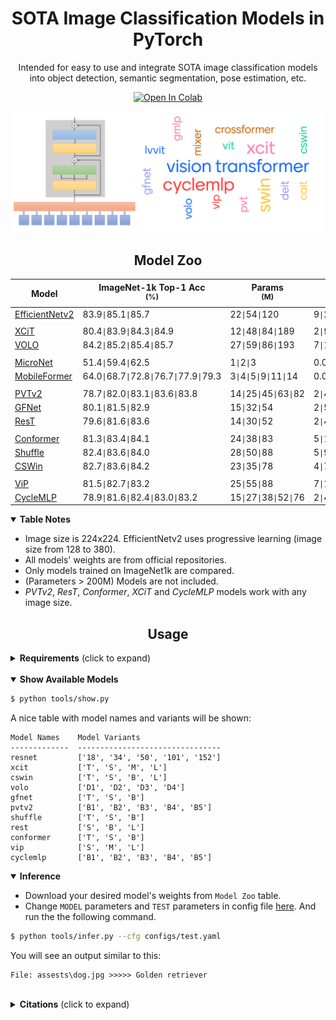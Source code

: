 # <div align="center">SOTA Image Classification Models in PyTorch</div>

<div align="center">
<p>Intended for easy to use and integrate SOTA image classification models into object detection, semantic segmentation, pose estimation, etc.</p>

<a href="https://colab.research.google.com/github/sithu31296/image-classification/blob/main/tutorial.ipynb"><img src="https://colab.research.google.com/assets/colab-badge.svg" alt="Open In Colab"></a>

</div>

![visiontransformer](assests/vit_banner.png)

## <div align="center">Model Zoo</div>

[efficientv2]: https://arxiv.org/abs/2104.00298
[xcit]: https://arxiv.org/abs/2106.09681
[cswin]: https://arxiv.org/abs/2107.00652v2
[volo]: https://arxiv.org/abs/2106.13112v1
[gfnet]: https://arxiv.org/abs/2107.00645
[pvtv2]: https://arxiv.org/abs/2106.13797
[shuffle]: https://arxiv.org/abs/2106.03650
[conformer]: https://arxiv.org/abs/2105.03889v1
[rest]: https://arxiv.org/abs/2105.13677v3

[micronet]: https://arxiv.org/abs/2108.05894v1
[mobileformer]: https://arxiv.org/abs/2108.05895v1

[vip]: https://arxiv.org/abs/2106.12368v1
[cyclemlp]: https://arxiv.org/abs/2107.10224

[xcitt]: https://dl.fbaipublicfiles.com/xcit/xcit_tiny_24_p16_224_dist.pth
[xcits]: https://dl.fbaipublicfiles.com/xcit/xcit_small_24_p16_224_dist.pth
[xcitm]: https://dl.fbaipublicfiles.com/xcit/xcit_medium_24_p16_224_dist.pth
[xcitl]: https://dl.fbaipublicfiles.com/xcit/xcit_large_24_p16_224_dist.pth
[cswint]: https://github.com/microsoft/CSWin-Transformer/releases/download/v0.1.0/cswin_tiny_224.pth
[cswins]: https://github.com/microsoft/CSWin-Transformer/releases/download/v0.1.0/cswin_small_224.pth
[cswinb]: https://github.com/microsoft/CSWin-Transformer/releases/download/v0.1.0/cswin_base_224.pth
[volod1]: https://github.com/sail-sg/volo/releases/download/volo_1/d1_224_84.2.pth.tar
[volod2]: https://github.com/sail-sg/volo/releases/download/volo_1/d2_224_85.2.pth.tar
[volod3]: https://github.com/sail-sg/volo/releases/download/volo_1/d3_224_85.4.pth.tar
[volod4]: https://github.com/sail-sg/volo/releases/download/volo_1/d4_224_85.7.pth.tar
[rests]: https://drive.google.com/file/d/18YGFK_ZqE_AXZ3cMLyM1Q-OnvWj0WlKZ/view?usp=sharing
[restb]: https://drive.google.com/file/d/1CdjkmikUM8tP6xKPGXXOlWdGJ9heIZqf/view?usp=sharing
[restl]: https://drive.google.com/file/d/1J60OCXwvlwbNiTwoRj-iLnGaAN9q0-g9/view?usp=sharing
[gfnett]: https://drive.google.com/file/d/1Nrq5sfHD9RklCMl6WkcVrAWI5vSVzwSm/view?usp=sharing
[gfnets]: https://drive.google.com/file/d/1w4d7o1LTBjmSkb5NKzgXBBiwdBOlwiie/view?usp=sharing
[gfnetb]: https://drive.google.com/file/d/1F900_-yPH7GFYfTt60xn4tu5a926DYL0/view?usp=sharing
[pvt1]: https://drive.google.com/file/d/1aM0KFE3f-qIpP3xfhihlULF0-NNuk1m7/view?usp=sharing
[pvt2]: https://drive.google.com/file/d/1snw4TYUCD5z4d3aaId1iBdw-yUKjRmPC/view?usp=sharing
[pvt3]: https://drive.google.com/file/d/1PzTobv3pu5R3nb3V3lF6_DVnRDBtSmmS/view?usp=sharing
[pvt4]: https://drive.google.com/file/d/1LW-0CFHulqeIxV2cai45t-FyLNKGc5l0/view?usp=sharing
[pvt5]: https://drive.google.com/file/d/1TKQIdpOFoFs9H6aApUNJKDUK95l_gWy0/view?usp=sharing
[shufflet]: https://drive.google.com/drive/folders/1goDJtcnxgBAcHhZnNwrgOlG_WBftpmOS?usp=sharing
[shuffles]: https://drive.google.com/drive/folders/1GUBBQyDldY145vDiK-BHqivmpj3K6HK2?usp=sharing
[shuffleb]: https://drive.google.com/drive/folders/1x0biaJRdN4nxLmp_3lQcA_6hO_sDBoUM?usp=sharing
[vipw]: https://drive.google.com/drive/folders/1l2XWrzqeP5n3tIm4O1jkd727j_mVoOf1?usp=sharing
[cycleb1]: https://github.com/ShoufaChen/CycleMLP/releases/download/v0.1/CycleMLP_B1.pth
[cycleb2]: https://github.com/ShoufaChen/CycleMLP/releases/download/v0.1/CycleMLP_B2.pth
[cycleb3]: https://github.com/ShoufaChen/CycleMLP/releases/download/v0.1/CycleMLP_B3.pth
[cycleb4]: https://github.com/ShoufaChen/CycleMLP/releases/download/v0.1/CycleMLP_B4.pth
[cycleb5]: https://github.com/ShoufaChen/CycleMLP/releases/download/v0.1/CycleMLP_B5.pth
[conformert]: https://drive.google.com/file/d/19SxGhKcWOR5oQSxNUWUM2MGYiaWMrF1z/view?usp=sharing
[conformers]: https://drive.google.com/file/d/1mpOlbLaVxOfEwV4-ha78j_1Ebqzj2B83/view?usp=sharing
[conformerb]: https://drive.google.com/file/d/1oeQ9LSOGKEUaYGu7WTlUGl3KDsQIi0MA/view?usp=sharing

Model | ImageNet-1k Top-1 Acc <br><sup>(%) | Params <br><sup>(M)  | GFLOPs | <sup> Variants & Weights
--- | --- | --- | --- | --- 
[EfficientNetv2][efficientv2] | 83.9`\|`85.1`\|`85.7 | 22`\|`54`\|`120 | 9`\|`24`\|`53 | S\|M\|L
||
[XCiT][xcit] | 80.4`\|`83.9`\|`84.3`\|`84.9 | 12`\|`48`\|`84`\|`189 | 2`\|`9`\|`16`\|`36 | [T][xcitt]\|[S][xcits]\|[M][xcitm]\|[L][xcitl]
[VOLO][volo] | 84.2`\|`85.2`\|`85.4`\|`85.7 | 27`\|`59`\|`86`\|`193 | 7`\|`14`\|`21`\|`44 | [D1][volod1]\|[D2][volod2]\|[D3][volod3]\|[D4][volod4]
||
[MicroNet][micronet] | 51.4`\|`59.4`\|`62.5 | 1`\|`2`\|`3 | 0.006`\|`0.01`\|`0.02 | M1\|M2\|M3
[MobileFormer][mobileformer] | 64.0`\|`68.7`\|`72.8`\|`76.7`\|`77.9`\|`79.3 | 3`\|`4`\|`5`\|`9`\|`11`\|`14 | 0.03`\|`0.05`\|`0.1`\|`0.2`\|`0.3`\|`0.5 | 26\|52\|96\|214\|294\|508
||
[PVTv2][pvtv2] | 78.7`\|`82.0`\|`83.1`\|`83.6`\|`83.8 | 14`\|`25`\|`45`\|`63`\|`82 | 2`\|`4`\|`7`\|`10`\|`12 | [B1][pvt1]\|[B2][pvt2]\|[B3][pvt3]\|[B4][pvt4]\|[B5][pvt5]
[GFNet][gfnet] | 80.1`\|`81.5`\|`82.9 | 15`\|`32`\|`54 | 2`\|`5`\|`8 | [T][gfnett]\|[S][gfnets]\|[B][gfnetb]
[ResT][rest] | 79.6`\|`81.6`\|`83.6 | 14`\|`30`\|`52 | 2`\|`4`\|`8 | [S][rests]\|[B][restb]\|[L][restl]
||
[Conformer][conformer] | 81.3`\|`83.4`\|`84.1 | 24`\|`38`\|`83 | 5`\|`11`\|`23 | [T][conformert]\|[S][conformers]\|[B][conformerb]
[Shuffle][shuffle] | 82.4`\|`83.6`\|`84.0 | 28`\|`50`\|`88 | 5`\|`9`\|`16 | [T][shufflet]\|[S][shuffles]\|[B][shuffleb]
[CSWin][cswin] | 82.7`\|`83.6`\|`84.2 | 23`\|`35`\|`78 | 4`\|`7`\|`15 | [T][cswint]\|[S][cswins]\|[B][cswinb]
||
[ViP][vip] | 81.5`\|`82.7`\|`83.2 | 25`\|`55`\|`88 | 7`\|`16`\|`24 | [S][vipw]\|[M][vipw]\|[L][vipw]
[CycleMLP][cyclemlp] | 78.9`\|`81.6`\|`82.4`\|`83.0`\|`83.2 | 15`\|`27`\|`38`\|`52`\|`76 | 2`\|`4`\|`7`\|`10`\|`12 | [B1][cycleb1]\|[B2][cycleb2]\|[B3][cycleb3]\|[B4][cycleb4]\|[B5][cycleb5]

<details open>
  <summary><strong>Table Notes</strong></summary>

* Image size is 224x224. EfficientNetv2 uses progressive learning (image size from 128 to 380).
* All models' weights are from official repositories.
* Only models trained on ImageNet1k are compared. 
* (Parameters > 200M) Models are not included. 
* *PVTv2*, *ResT*, *Conformer*, *XCiT* and *CycleMLP* models work with any image size.

</details>


## <div align="center">Usage</div>

<details>
  <summary><strong>Requirements</strong> (click to expand)</summary>

* python >= 3.6
* torch >= 1.8.1
* torchvision >= 0.9.1

Other requirements can be installed with `pip install -r requirements.txt`.

</details>

<br>
<details open>
  <summary><strong>Show Available Models</strong></summary>

```bash
$ python tools/show.py
```

A nice table with model names and variants will be shown:

```
Model Names    Model Variants
-------------  --------------------------------
resnet         ['18', '34', '50', '101', '152']
xcit           ['T', 'S', 'M', 'L']
cswin          ['T', 'S', 'B', 'L']
volo           ['D1', 'D2', 'D3', 'D4']
gfnet          ['T', 'S', 'B']
pvtv2          ['B1', 'B2', 'B3', 'B4', 'B5']
shuffle        ['T', 'S', 'B']
rest           ['S', 'B', 'L']
conformer      ['T', 'S', 'B']
vip            ['S', 'M', 'L']
cyclemlp       ['B1', 'B2', 'B3', 'B4', 'B5']
```

</details>

<details open>
  <summary><strong>Inference</strong></summary>

* Download your desired model's weights from `Model Zoo` table.
* Change `MODEL` parameters and `TEST` parameters in config file [here](./configs/test.yaml). And run the the following command.

```bash
$ python tools/infer.py --cfg configs/test.yaml
```

You will see an output similar to this:

```
File: assests\dog.jpg >>>>> Golden retriever
```
</details>

<br>
<details>
  <summary><strong>Citations</strong> (click to expand)</summary>

```
@article{zhql2021ResT,
  title={ResT: An Efficient Transformer for Visual Recognition},
  author={Zhang, Qinglong and Yang, Yubin},
  journal={arXiv preprint arXiv:2105.13677v3},
  year={2021}
}

@article{peng2021conformer,
  title={Conformer: Local Features Coupling Global Representations for Visual Recognition}, 
  author={Zhiliang Peng and Wei Huang and Shanzhi Gu and Lingxi Xie and Yaowei Wang and Jianbin Jiao and Qixiang Ye},
  journal={arXiv preprint arXiv:2105.03889},
  year={2021},
}

@misc{dong2021cswin,
  title={CSWin Transformer: A General Vision Transformer Backbone with Cross-Shaped Windows}, 
  author={Xiaoyi Dong and Jianmin Bao and Dongdong Chen and Weiming Zhang and Nenghai Yu and Lu Yuan and Dong Chen and Baining Guo},
  year={2021},
  eprint={2107.00652},
  archivePrefix={arXiv},
  primaryClass={cs.CV}
}

@misc{chen2021cyclemlp,
  title={CycleMLP: A MLP-like Architecture for Dense Prediction}, 
  author={Shoufa Chen and Enze Xie and Chongjian Ge and Ding Liang and Ping Luo},
  year={2021},
  eprint={2107.10224},
  archivePrefix={arXiv},
  primaryClass={cs.CV}
}

@misc{wang2021pvtv2,
  title={PVTv2: Improved Baselines with Pyramid Vision Transformer}, 
  author={Wenhai Wang and Enze Xie and Xiang Li and Deng-Ping Fan and Kaitao Song and Ding Liang and Tong Lu and Ping Luo and Ling Shao},
  year={2021},
  eprint={2106.13797},
  archivePrefix={arXiv},
  primaryClass={cs.CV}
}

@misc{elnouby2021xcit,
  title={XCiT: Cross-Covariance Image Transformers}, 
  author={Alaaeldin El-Nouby and Hugo Touvron and Mathilde Caron and Piotr Bojanowski and Matthijs Douze and Armand Joulin and Ivan Laptev and Natalia Neverova and Gabriel Synnaeve and Jakob Verbeek and Hervé Jegou},
  year={2021},
  eprint={2106.09681},
  archivePrefix={arXiv},
  primaryClass={cs.CV}
}

@misc{yuan2021volo,
  title={VOLO: Vision Outlooker for Visual Recognition}, 
  author={Li Yuan and Qibin Hou and Zihang Jiang and Jiashi Feng and Shuicheng Yan},
  year={2021},
  eprint={2106.13112},
  archivePrefix={arXiv},
  primaryClass={cs.CV}
}

@misc{yan2020micronet,
  title={MicroNet for Efficient Language Modeling}, 
  author={Zhongxia Yan and Hanrui Wang and Demi Guo and Song Han},
  year={2020},
  eprint={2005.07877},
  archivePrefix={arXiv},
  primaryClass={cs.CL}
}

@misc{chen2021mobileformer,
  title={Mobile-Former: Bridging MobileNet and Transformer}, 
  author={Yinpeng Chen and Xiyang Dai and Dongdong Chen and Mengchen Liu and Xiaoyi Dong and Lu Yuan and Zicheng Liu},
  year={2021},
  eprint={2108.05895},
  archivePrefix={arXiv},
  primaryClass={cs.CV}
}

@article{rao2021global,
  title={Global Filter Networks for Image Classification},
  author={Rao, Yongming and Zhao, Wenliang and Zhu, Zheng and Lu, Jiwen and Zhou, Jie},
  journal={arXiv preprint arXiv:2107.00645},
  year={2021}
}

@article{huang2021shuffle,
  title={Shuffle Transformer: Rethinking Spatial Shuffle for Vision Transformer},
  author={Huang, Zilong and Ben, Youcheng and Luo, Guozhong and Cheng, Pei and Yu, Gang and Fu, Bin},
  journal={arXiv preprint arXiv:2106.03650},
  year={2021}
}

@misc{hou2021vision,
  title={Vision Permutator: A Permutable MLP-Like Architecture for Visual Recognition},
  author={Qibin Hou and Zihang Jiang and Li Yuan and Ming-Ming Cheng and Shuicheng Yan and Jiashi Feng},
  year={2021},
  eprint={2106.12368},
  archivePrefix={arXiv},
  primaryClass={cs.CV}
}


```

</details>